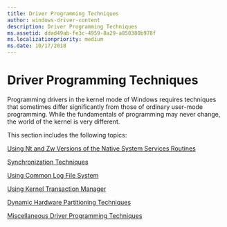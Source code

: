 ```yaml
---
title: Driver Programming Techniques
author: windows-driver-content
description: Driver Programming Techniques
ms.assetid: ddad49ab-fe3c-4959-8a29-a850380b978f
ms.localizationpriority: medium
ms.date: 10/17/2018
---
```


# Driver Programming Techniques


Programming drivers in the kernel mode of Windows requires techniques that sometimes differ significantly from those of ordinary user-mode programming. While the fundamentals of programming may never change, the world of the kernel is very different.

This section includes the following topics:

[Using Nt and Zw Versions of the Native System Services Routines](using-nt-and-zw-versions-of-the-native-system-services-routines.md)

[Synchronization Techniques](synchronization-techniques.md)

[Using Common Log File System](using-common-log-file-system.md)

[Using Kernel Transaction Manager](using-kernel-transaction-manager.md)

[Dynamic Hardware Partitioning Techniques](dynamic-hardware-partitioning-techniques.md)

[Miscellaneous Driver Programming Techniques](miscellaneous-driver-programming-techniques.md)

 

 




